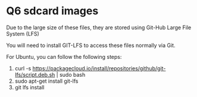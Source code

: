 # Q6 sdcard images

Due to the large size of these files, they are stored using Git-Hub Large File System (LFS)

You will need to install GIT-LFS to access these files normally via Git.

For Ubuntu, you can follow the following steps:
   1) curl -s https://packagecloud.io/install/repositories/github/git-lfs/script.deb.sh | sudo bash
   2) sudo apt-get install git-lfs
   3) git lfs install



